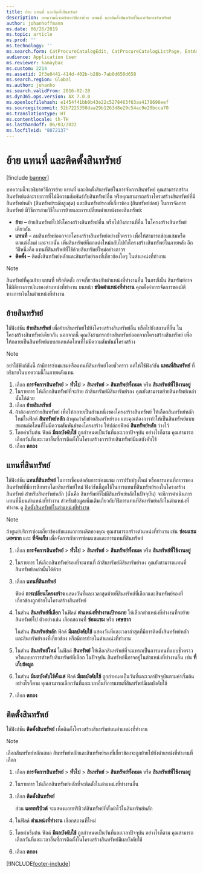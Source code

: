 ```yaml
---
title: ย้าย แทนที่ และติดตั้งสินทรัพย์
description: บทความนี้จะอธิบายวิธีการย้าย แทนที่ และติดตั้งสินทรัพย์ในการจัดการสินทรัพย์
author: johanhoffmann
ms.date: 06/26/2019
ms.topic: article
ms.prod: ''
ms.technology: ''
ms.search.form: CatProcureCatalogEdit, CatProcureCatalogListPage, EntAssetObjectReplace, EntAssetObjectInstallLookup, EntAssetObjectMove, EntAssetObjectTableEditSubObjects
audience: Application User
ms.reviewer: kamaybac
ms.custom: 2214
ms.assetid: 2f3e0441-414d-402b-b28b-7ab0d650d658
ms.search.region: Global
ms.author: johanho
ms.search.validFrom: 2016-02-28
ms.dyn365.ops.version: AX 7.0.0
ms.openlocfilehash: e1454f41bb0b43e22c5278463f63aa4178696eef
ms.sourcegitcommit: 52b7225350daa29b1263d8e29c54ac9e20bcca70
ms.translationtype: HT
ms.contentlocale: th-TH
ms.lasthandoff: 06/03/2022
ms.locfileid: "8872137"
---
```

# <a name="move-replace-and-install-assets"></a>ย้าย แทนที่ และติดตั้งสินทรัพย์

[!include [banner](../../includes/banner.md)]

 

บทความนี้จะอธิบายวิธีการย้าย แทนที่ และติดตั้งสินทรัพย์ในการจัดการสินทรัพย์ คุณสามารถสร้างสินทรัพย์แต่ละรายการที่ไม่มีความสัมพันธ์กับสินทรัพย์อื่น หรือคุณสามารถสร้างโครงสร้างสินทรัพย์ที่มีสินทรัพย์หลัก (สินทรัพย์ระดับสูงสุด) และสินทรัพย์รองที่เกี่ยวข้อง (สินทรัพย์ย่อย) ในการจัดการสินทรัพย์ มีวิธีการสามวิธีในการย้ายและการเปลี่ยนตำแหน่งของสินทรัพย์:

- **ย้าย** – ย้ายสินทรัพย์ไปยังโครงสร้างสินทรัพย์อื่น หรือไปยังสถานที่อื่น ในโครงสร้างสินทรัพย์เดียวกัน
- **แทนที่** – ลบสินทรัพย์ออกจากโครงสร้างสินทรัพย์อย่างชั่วคราว เพื่อให้สามารถซ่อมแซมหรือตกแต่งใหม่ และจากนั้น เพิ่มสินทรัพย์ที่ตกแต่งใหม่กลับไปยังโครงสร้างสินทรัพย์ในภายหลัง อีกวิธีหนึ่งคือ แทนที่สินทรัพย์ที่ใช้ด้วยสินทรัพย์ใหม่อย่างถาวร
- **ติดตั้ง** – ติดตั้งสินทรัพย์หลักและสินทรัพย์รองที่เกี่ยวข้องใดๆ ในตำแหน่งที่ทำงาน

> [!NOTE]
> สินทรัพย์ที่คุณย้าย แทนที่ หรือติดตั้ง อาจเกี่ยวข้องกับตำแหน่งที่ทำงานอื่น ในกรณีนั้น สินทรัพย์อาจใช้มิติทางการเงินของตำแหน่งที่ทำงาน บนหน้า **ชนิดตำแหน่งที่ทำงาน** คุณตั้งค่าการจัดการของมิติทางการเงินในตำแหน่งที่ทำงาน

## <a name="move-asset"></a>ย้ายสินทรัพย์

ใช้ฟังก์ชัน **ย้ายสินทรัพย์** เพื่อย้ายสินทรัพย์ไปยังโครงสร้างสินทรัพย์อื่น หรือไปยังสถานที่อื่น ในโครงสร้างสินทรัพย์เดียวกัน นอกจากนี้ คุณยังสามารถย้ายสินทรัพย์ออกจากโครงสร้างสินทรัพย์ เพื่อให้กลายเป็นสินทรัพย์แบบสแตนด์อโลนที่ไม่มีความสัมพันธ์โครงสร้าง

> [!NOTE]
> อย่าใช้ฟังก์ชันนี้ ถ้ามีการซ่อมแซมหรือแทนที่สินทรัพย์โดยชั่วคราว แต่ให้ใช้ฟังก์ชัน **แทนที่สินทรัพย์** ที่อธิบายในบทความนี้ในภายหลังแทน

1. เลือก **การจัดการสินทรัพย์** \> **ทั่วไป** \> **สินทรัพย์** \> **สินทรัพย์ทั้งหมด** หรือ **สินทรัพย์ที่ใช้งานอยู่**
2. ในรายการ ให้เลือกสินทรัพย์ที่จะย้าย ถ้าสินทรัพย์มีสินทรัพย์รอง คุณยังสามารถย้ายสินทรัพย์เหล่านั้นได้ด้วย
3. เลือก **ย้ายสินทรัพย์**
4. ถ้าต้องการย้ายสินทรัพย์ เพื่อให้กลายเป็นส่วนหนึ่งของโครงสร้างสินทรัพย์ ให้เลือกสินทรัพย์หลักใหม่ในฟิลด์ **สินทรัพย์หลัก** ถ้าคุณกำลังย้ายสินทรัพย์รอง และคุณต้องการทำให้เป็นสินทรัพย์แบบสแตนด์อโลนที่ไม่มีความสัมพันธ์ของโครงสร้าง ให้ปล่อยฟิลด์ **สินทรัพย์หลัก** ว่างไว้
5. โดยค่าเริ่มต้น ฟิลด์ **มีผลบังคับใช้** ถูกกำหนดเป็นวันที่และเวลาปัจจุบัน อย่างไรก็ตาม คุณสามารถเลือกวันที่และเวลาอื่นที่การติดตั้งในโครงสร้างการย้ายสินทรัพย์มีผลบังคับใช้
6. เลือก **ตกลง**

## <a name="replace-asset"></a>แทนที่สินทรัพย์

ใช้ฟังก์ชัน **แทนที่สินทรัพย์** ในการเชื่อมต่อกับการซ่อมแซม การปรับปรุงใหม่ หรือการแทนที่ถาวรของสินทรัพย์ที่มีการสึกหรอโดยสินทรัพย์ใหม่ ฟังก์ชันนี้ถูกใช้ในการแทนที่สินทรัพย์รองในโครงสร้างสินทรัพย์ สำหรับสินทรัพย์หลัก (นั่นคือ สินทรัพย์ที่ไม่มีสินทรัพย์หลักในปัจจุบัน) จะมีการดำเนินการแทนที่นี้บนตำแหน่งที่ทำงาน สำหรับข้อมูลเพิ่มเติมเกี่ยวกับวิธีการแทนที่สินทรัพย์หลักในตำแหน่งที่ทำงาน ดู [ติดตั้งสินทรัพย์ในตำแหน่งที่ทำงาน](../functional-locations/install-objects-on-functional-locations.md)

> [!NOTE]
> ถ้าศูนย์บริการซ่อมเกี่ยวข้องกับแผนกการผลิตของคุณ คุณสามารถสร้างตำแหน่งที่ทำงาน เช่น **ซ่อมแซม** **เศษซาก** และ **ที่จัดเก็บ** เพื่อจัดการกับการซ่อมแซมและการแทนที่สินทรัพย์

1. เลือก **การจัดการสินทรัพย์** \> **ทั่วไป** \> **สินทรัพย์** \> **สินทรัพย์ทั้งหมด** หรือ **สินทรัพย์ที่ใช้งานอยู่**
2. ในรายการ ให้เลือกสินทรัพย์รองที่จะแทนที่ ถ้าสินทรัพย์มีสินทรัพย์รอง คุณยังสามารถแทนที่สินทรัพย์เหล่านั้นได้ด้วย
3. เลือก **แทนที่สินทรัพย์**

    ฟิลด์ **การเปลี่ยนโครงสร้าง** แสดงวันที่และเวลาสุดท้ายที่สินทรัพย์ที่เลือกและสินทรัพย์รองที่เกี่ยวข้องถูกย้ายในโครงสร้างสินทรัพย์

4. ในส่วน **สินทรัพย์ที่เลือก** ในฟิลด์ **ตำแหน่งที่ทำงานเป้าหมาย** ให้เลือกตำแหน่งที่ทำงานที่จะย้ายสินทรัพย์ไป ตัวอย่างเช่น เลือกสถานที่ **ซ่อมแซม** หรือ **เศษซาก**

    ในส่วน **สินทรัพย์หลัก** ฟิลด์ **มีผลบังคับใช้** แสดงวันที่และเวลาล่าสุดที่มีการติดตั้งสินทรัพย์หลักและสินทรัพย์รองที่เกี่ยวข้อง หรือมีการย้ายในตำแหน่งที่ทำงาน

5. ในส่วน **สินทรัพย์ใหม่** ในฟิลด์ **สินทรัพย์** ให้เลือกสินทรัพย์ที่จะแทรกเป็นการแทนที่แบบชั่วคราวหรือแบบถาวรสำหรับสินทรัพย์ที่เลือก ในปัจจุบัน สินทรัพย์นี้อาจอยู่ในตำแหน่งที่ทำงานอื่น เช่น **ที่เก็บข้อมูล**
7. ในส่วน **มีผลบังคับใช้ตั้งแต่** ฟิลด์ **มีผลบังคับใช้** ถูกกำหนดเป็นวันที่และเวลาปัจจุบันตามค่าเริ่มต้น อย่างไรก็ตาม คุณสามารถเลือกวันที่และเวลาอื่นที่การแทนที่สินทรัพย์มีผลบังคับใช้
8. เลือก **ตกลง**

## <a name="install-asset"></a>ติดตั้งสินทรัพย์

ใช้ฟังก์ชัน **ติดตั้งสินทรัพย์** เพื่อติดตั้งโครงสร้างสินทรัพย์บนตำแหน่งที่ทำงาน

> [!NOTE]
> เลือกสินทรัพย์หลักเสมอ สินทรัพย์หลักและสินทรัพย์รองที่เกี่ยวข้องจะถูกย้ายไปยังตำแหน่งที่ทำงานที่เลือก

1. เลือก **การจัดการสินทรัพย์** \> **ทั่วไป** \> **สินทรัพย์** \> **สินทรัพย์ทั้งหมด** หรือ **สินทรัพย์ที่ใช้งานอยู่**
2. ในรายการ ให้เลือกสินทรัพย์หลักที่จะติดตั้งในตำแหน่งที่ทำงานอื่น
3. เลือก **ติดตั้งสินทรัพย์**

    ส่วน **แอททริบิวต์** จะแสดงแอททริบิวต์สินทรัพย์ที่ตั้งค่าไว้ในสินทรัพย์หลัก

4. ในฟิลด์ **ตำแหน่งที่ทำงาน** เลือกสถานที่ใหม่
5. โดยค่าเริ่มต้น ฟิลด์ **มีผลบังคับใช้** ถูกกำหนดเป็นวันที่และเวลาปัจจุบัน อย่างไรก็ตาม คุณสามารถเลือกวันที่และเวลาอื่นที่การติดตั้งในโครงสร้างสินทรัพย์มีผลบังคับใช้
6. เลือก **ตกลง**


[!INCLUDE[footer-include](../../../includes/footer-banner.md)]